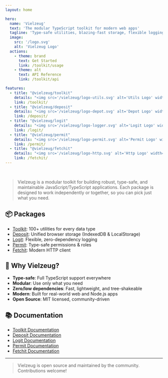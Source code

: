 ```yaml
---
layout: home

hero:
  name: 'Vielzeug'
  text: 'The modular TypeScript toolkit for modern web apps'
  tagline: 'Type-safe utilities, blazing-fast storage, flexible logging, and more — all in one monorepo.'
  image:
    src: '/logo.svg'
    alt: 'Vielzeug Logo'
  actions:
    - theme: brand
      text: Get Started
      link: /toolkit/usage
    - theme: alt
      text: API Reference
      link: /toolkit/api

features:
  - title: "@vielzeug/toolkit"
    details: "<img src='/vielzeug/logo-utils.svg' alt='Utils Logo' width='32' style='float: right; margin: -24px 0 16px;'/>100+ type-safe, dependency-free utilities for arrays, objects, strings, dates, math, random, and more."
    link: /toolkit/
  - title: "@vielzeug/deposit"
    details: "<img src='/vielzeug/logo-depot.svg' alt='Depot Logo' width='32' style='float: right; margin: -24px 0 16px;'/>Unified, type-safe IndexedDB & LocalStorage with advanced querying, transactions, and migrations."
    link: /deposit/
  - title: "@vielzeug/logit"
    details: "<img src='/vielzeug/logo-logger.svg' alt='Logit Logo' width='32' style='float: right; margin: -24px 0 16px;'/>Flexible, zero-dependency logger for browser & Node.js. Log levels, color themes, remote logging, and more."
    link: /logit/
  - title: "@vielzeug/permit"
    details: "<img src='/vielzeug/logo-permit.svg' alt='Permit Logo' width='32' style='float: right; margin: -24px 0 16px;'/>Type-safe, extensible permission & role management for any app. Centralized, testable, and dynamic."
    link: /permit/
  - title: "@vielzeug/fetchit"
    details: "<img src='/vielzeug/logo-http.svg' alt='Http Logo' width='32' style='float: right; margin: -24px 0 16px;'/>Modern, type-safe HTTP client for browser & Node.js. Unified API, caching, cancellation, and more."
    link: /fetchit/
---
```


&nbsp;
> Vielzeug is a modular toolkit for building robust, type-safe, and maintainable JavaScript/TypeScript applications. Each package is designed to work independently or together, so you can pick just what you need.

## 📦 Packages

- [Toolkit](/toolkit/): 100+ utilities for every data type
- [Deposit](/deposit/): Unified browser storage (IndexedDB & LocalStorage)
- [Logit](/logit/): Flexible, zero-dependency logging
- [Permit](/permit/): Type-safe permissions & roles
- [Fetchit](/fetchit/): Modern HTTP client

## 🚀 Why Vielzeug?

- **Type-safe**: Full TypeScript support everywhere
- **Modular**: Use only what you need
- **Zero/low dependencies**: Fast, lightweight, and tree-shakeable
- **Modern**: Built for real-world web and Node.js apps
- **Open Source**: MIT licensed, community-driven

## 📚 Documentation

- [Toolkit Documentation](/toolkit/)
- [Deposit Documentation](/deposit/)
- [Logit Documentation](/logit/)
- [Permit Documentation](/permit/)
- [Fetchit Documentation](/fetchit/)

---
> Vielzeug is open source and maintained by the community. Contributions welcome!
